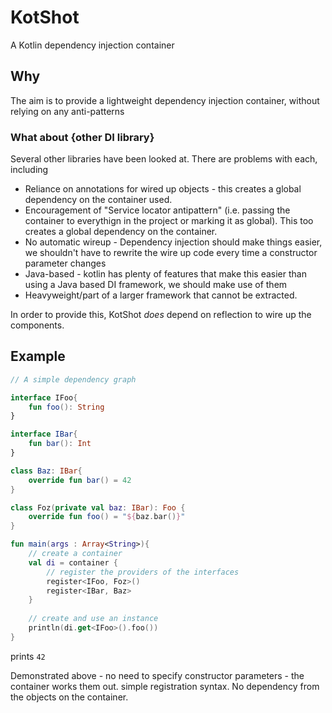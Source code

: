 # KotShot
A Kotlin dependency injection container

## Why
The aim is to provide a lightweight dependency injection container, without
relying on any anti-patterns 

### What about {other DI library}
Several other libraries have been looked at. There are problems with each, including

- Reliance on annotations for wired up objects - this creates a global dependency on the container used.
- Encouragement of "Service locator antipattern" (i.e. passing the container to everythign in the project or marking it as global). This too creates a global dependency on the container.
- No automatic wireup - Dependency injection should make things easier, we shouldn't have to rewrite the wire up code every time a constructor parameter changes
- Java-based - kotlin has plenty of features that make this easier than using a Java based DI framework, we should make use of them
- Heavyweight/part of a larger framework that cannot be extracted.

In order to provide this, KotShot *does* depend on reflection to wire up the components.

## Example

```kotlin
// A simple dependency graph

interface IFoo{
    fun foo(): String
}

interface IBar{
    fun bar(): Int
}

class Baz: IBar{
    override fun bar() = 42
}

class Foz(private val baz: IBar): Foo {
    override fun foo() = "${baz.bar()}"
}

fun main(args : Array<String>){
    // create a container
    val di = container {
        // register the providers of the interfaces
        register<IFoo, Foz>()
        register<IBar, Baz>
    }
    
    // create and use an instance
    println(di.get<IFoo>().foo())
}
```

prints `42`

Demonstrated above - no need to specify constructor parameters - the container works them out. simple registration syntax. No dependency from the objects on the container.